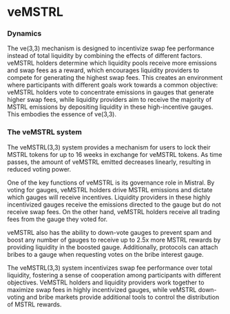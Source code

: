 # veMSTRL

### **Dynamics**

The ve(3,3) mechanism is designed to incentivize swap fee performance instead of total liquidity by combining the effects of different factors. veMSTRL holders determine which liquidity pools receive more emissions and swap fees as a reward, which encourages liquidity providers to compete for generating the highest swap fees. This creates an environment where participants with different goals work towards a common objective: veMSTRL holders vote to concentrate emissions in gauges that generate higher swap fees, while liquidity providers aim to receive the majority of MSTRL emissions by depositing liquidity in these high-incentive gauges. This embodies the essence of ve(3,3).

### The veMSTRL system&#x20;

The veMSTRL(3,3) system provides a mechanism for users to lock their MSTRL tokens for up to 16 weeks in exchange for veMSTRL tokens. As time passes, the amount of veMSTRL emitted decreases linearly, resulting in reduced voting power.

One of the key functions of veMSTRL is its governance role in Mistral. By voting for gauges, veMSTRL holders drive MSTRL emissions and dictate which gauges will receive incentives. Liquidity providers in these highly incentivized gauges receive the emissions directed to the gauge but do not receive swap fees. On the other hand, veMSTRL holders receive all trading fees from the gauge they voted for.

veMSTRL also has the ability to down-vote gauges to prevent spam and boost any number of gauges to receive up to 2.5x more MSTRL rewards by providing liquidity in the boosted gauge. Additionally, protocols can attach bribes to a gauge when requesting votes on the bribe interest gauge.

The veMSTRL(3,3) system incentivizes swap fee performance over total liquidity, fostering a sense of cooperation among participants with different objectives. VeMSTRL holders and liquidity providers work together to maximize swap fees in highly incentivized gauges, while veMSTRL down-voting and bribe markets provide additional tools to control the distribution of MSTRL rewards.
